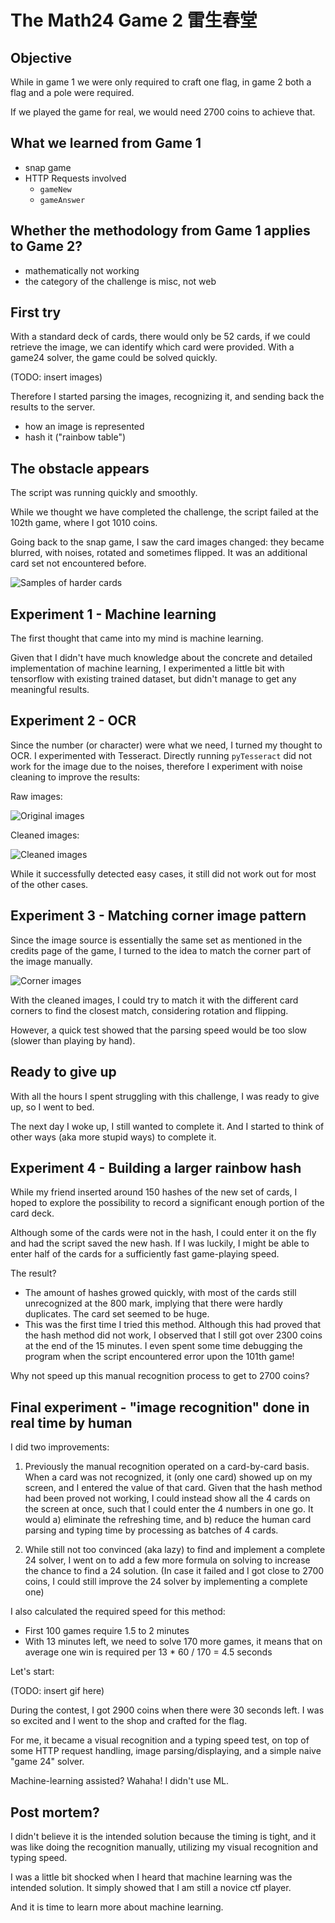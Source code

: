 # The Math24 Game 2 雷生春堂

## Objective

While in game 1 we were only required to craft one flag, in game 2 both a flag and a pole were required.

If we played the game for real, we would need 2700 coins to achieve that.

## What we learned from Game 1

- snap game
- HTTP Requests involved
    - `gameNew`
    - `gameAnswer`

## Whether the methodology from Game 1 applies to Game 2?

- mathematically not working
- the category of the challenge is misc, not web

## First try

With a standard deck of cards, there would only be 52 cards, if we could retrieve the image, we can identify which card were provided. With a game24 solver, the game could be solved quickly.

(TODO: insert images)

Therefore I started parsing the images, recognizing it, and sending back the results to the server.

- how an image is represented
- hash it ("rainbow table")

## The obstacle appears

The script was running quickly and smoothly.

While we thought we have completed the challenge, the script failed at the 102th game, where I got 1010 coins.

Going back to the snap game, I saw the card images changed: they became blurred, with noises, rotated and sometimes flipped. It was an additional card set not encountered before.

![Samples of harder cards](hard-card-samples.png)

## Experiment 1 - Machine learning

The first thought that came into my mind is machine learning.

Given that I didn't have much knowledge about the concrete and detailed implementation of machine learning, I experimented a little bit with tensorflow with existing trained dataset, but didn't manage to get any meaningful results.

## Experiment 2 - OCR

Since the number (or character) were what we need, I turned my thought to OCR. I experimented with Tesseract. Directly running `pyTesseract` did not work for the image due to the noises, therefore I experiment with noise cleaning to improve the results:

Raw images:

![Original images](cards-uncleaned.png)

Cleaned images:

![Cleaned images](cards-cleaned.png)

While it successfully detected easy cases, it still did not work out for most of the other cases.

## Experiment 3 - Matching corner image pattern

Since the image source is essentially the same set as mentioned in the credits page of the game, I turned to the idea to match the corner part of the image manually.

![Corner images](corners.png)

With the cleaned images, I could try to match it with the different card corners to find the closest match, considering rotation and flipping.

However, a quick test showed that the parsing speed would be too slow (slower than playing by hand).

## Ready to give up

With all the hours I spent struggling with this challenge, I was ready to give up, so I went to bed.

The next day I woke up, I still wanted to complete it. And I started to think of other ways (aka more stupid ways) to complete it.

## Experiment 4 - Building a larger rainbow hash

While my friend inserted around 150 hashes of the new set of cards, I hoped to explore the possibility to record a significant enough portion of the card deck.

Although some of the cards were not in the hash, I could enter it on the fly and had the script saved the new hash. If I was luckily, I might be able to enter half of the cards for a sufficiently fast game-playing speed.

The result?

- The amount of hashes growed quickly, with most of the cards still unrecognized at the 800 mark, implying that there were hardly duplicates. The card set seemed to be huge.
- This was the first time I tried this method. Although this had proved that the hash method did not work, I observed that I still got over 2300 coins at the end of the 15 minutes. I even spent some time debugging the program when the script encountered error upon the 101th game!

Why not speed up this manual recognition process to get to 2700 coins?

## Final experiment - "image recognition" done in real time by human

I did two improvements:

1. Previously the manual recognition operated on a card-by-card basis. When a card was not recognized, it (only one card) showed up on my screen, and I entered the value of that card. Given that the hash method had been proved not working, I could instead show all the 4 cards on the screen at once, such that I could enter the 4 numbers in one go. It would a) eliminate the refreshing time, and b) reduce the human card parsing and typing time by processing as batches of 4 cards.

2. While still not too convinced (aka lazy) to find and implement a complete 24 solver, I went on to add a few more formula on solving to increase the chance to find a 24 solution. (In case it failed and I got close to 2700 coins, I could still improve the 24 solver by implementing a complete one)

I also calculated the required speed for this method:
- First 100 games require 1.5 to 2 minutes
- With 13 minutes left, we need to solve 170 more games, it means that on average one win is required per 13 * 60 / 170 = 4.5 seconds

Let's start:

(TODO: insert gif here)

During the contest, I got 2900 coins when there were 30 seconds left. I was so excited and I went to the shop and crafted for the flag.

For me, it became a visual recognition and a typing speed test, on top of some HTTP request handling, image parsing/displaying, and a simple naive "game 24" solver.

Machine-learning assisted? Wahaha! I didn't use ML.

## Post mortem?

I didn't believe it is the intended solution because the timing is tight, and it was like doing the recognition manually, utilizing my visual recognition and typing speed.

I was a little bit shocked when I heard that machine learning was the intended solution. It simply showed that I am still a novice ctf player.

And it is time to learn more about machine learning.
